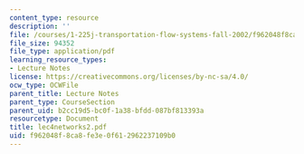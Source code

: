```yaml
---
content_type: resource
description: ''
file: /courses/1-225j-transportation-flow-systems-fall-2002/f962048f8ca8fe3e0f612962237109b0_lec4networks2.pdf
file_size: 94352
file_type: application/pdf
learning_resource_types:
- Lecture Notes
license: https://creativecommons.org/licenses/by-nc-sa/4.0/
ocw_type: OCWFile
parent_title: Lecture Notes
parent_type: CourseSection
parent_uid: b2cc19d5-bc0f-1a38-bfdd-087bf813393a
resourcetype: Document
title: lec4networks2.pdf
uid: f962048f-8ca8-fe3e-0f61-2962237109b0
---
```

